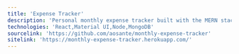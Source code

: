 ```yaml
---
title: 'Expense Tracker'
description: 'Personal monthly expense tracker built with the MERN stack, Context API for state management, and Material UI for styling.'
technologies: 'React,Material UI,Node,MongoDB'
sourcelink: 'https://github.com/aosante/monthly-expense-tracker'
sitelink: 'https://monthly-expense-tracker.herokuapp.com/'
---
```

